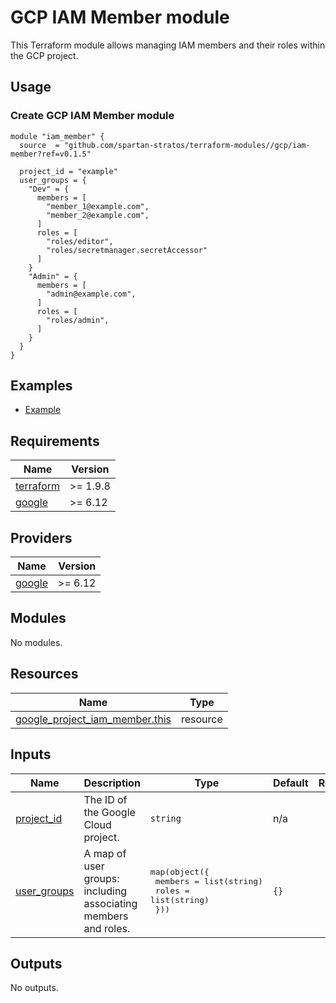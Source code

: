 # GCP IAM Member module

This Terraform module allows managing IAM members and their roles within the GCP project.

## Usage
### Create GCP IAM Member module
```hcl
module "iam_member" {
  source  = "github.com/spartan-stratos/terraform-modules//gcp/iam-member?ref=v0.1.5"

  project_id = "example"
  user_groups = {
    "Dev" = {
      members = [
        "member_1@example.com",
        "member_2@example.com",
      ]
      roles = [
        "roles/editor",
        "roles/secretmanager.secretAccessor"
      ]
    }
    "Admin" = {
      members = [
        "admin@example.com",
      ]
      roles = [
        "roles/admin",
      ]
    }
  }
}
```

## Examples
- [Example](./examples/complete/)

<!-- BEGIN_TF_DOCS -->
## Requirements

| Name | Version |
|------|---------|
| <a name="requirement_terraform"></a> [terraform](#requirement\_terraform) | \>= 1.9.8 |
| <a name="requirement_google"></a> [google](#requirement\_google) | \>= 6.12 |

## Providers

| Name | Version |
|------|---------|
| <a name="provider_google"></a> [google](#provider\_google) | \>= 6.12 |

## Modules

No modules.

## Resources

| Name | Type |
|------|------|
| [google_project_iam_member.this](https://registry.terraform.io/providers/hashicorp/google/latest/docs/resources/project_iam_member) | resource |

## Inputs

| Name | Description | Type | Default | Required |
|------|-------------|------|---------|:--------:|
| <a name="input_project_id"></a> [project\_id](#input\_project\_id) | The ID of the Google Cloud project. | `string` | n/a | yes |
| <a name="input_user_groups"></a> [user\_groups](#input\_user\_groups) | A map of user groups: including associating members and roles. | <pre>map(object({<br/>    members = list(string)<br/>    roles   = list(string)<br/>  }))</pre> | `{}` | no |

## Outputs

No outputs.
<!-- END_TF_DOCS -->